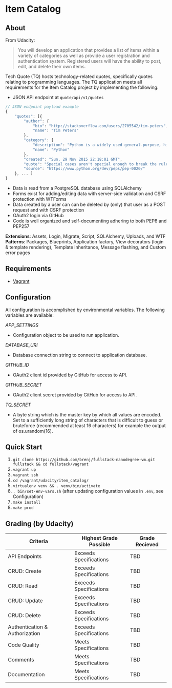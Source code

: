 Item Catalog
============

About
-----
From Udacity:
> You will develop an application that provides a list of items within a
> variety of categories as well as provide a user registration and
> authentication system. Registered users will have the ability to post,
> edit, and delete their own items.

Tech Quote (TQ) hosts technology-related quotes, specifically quotes relating
to programming languages. The TQ application meets all requirements for
the Item Catalog project by implementing the following:

* JSON API endpoint at `quote/api/v1/quotes`
```javascript
// JSON endpoint payload example
{
	"quotes": [{
		"author": {
			"bio": "http://stackoverflow.com/users/2705542/tim-peters",
			"name": "Tim Peters"
		},
		"category": {
			"description": "Python is a widely used general-purpose, high-level programming language. Its design philosophy emphasizes code readability, and its syntax allows programmers to express concepts in fewer lines of code than would be possible in languages such as C++ or Java. The language provides constructs intended to enable clear programs on both a small and large scale.",
			"name": "Python"
		},
		"created": "Sun, 29 Nov 2015 22:18:01 GMT",
		"quote": "Special cases aren't special enough to break the rules.",
		"source": "https://www.python.org/dev/peps/pep-0020/"
	}, ... ]
}
```
* Data is read from a PostgreSQL database using SQLAlchemy
* Forms exist for adding/editing data with server-side validation and
  CSRF protection with WTForms
* Data created by a user can can be deleted by (only) that user as a POST
  request and with CSRF protection
* OAuth2 login via GitHub
* Code is well organized and self-documenting adhering to both PEP8 and PEP257

**Extensions**: Assets, Login, Migrate, Script, SQLAlchemy, Uploads, and WTF  
**Patterns**: Packages, Blueprints, Application factory, 
View decorators (login & template rendering), Template inheritance, Message flashing,
and Custom error pages

Requirements
------------

* [Vagrant](http://www.vagrantup.com/downloads.html)

Configuration
-------------

All configuration is accomplished by environmental variables.
The following variables are available:

*APP_SETTINGS* 
- Configuration object to be used to run application.

*DATABASE_URI*
- Database connection string to connect to application database.

*GITHUB_ID*
- OAuth2 client id provided by GitHub for access to API.

*GITHUB_SECRET*
- OAuth2 client secret provided by GitHub for access to API.

*TQ_SECRET*
- A byte string which is the master key by which all values are encoded.
  Set to a sufficiently long string of characters that is difficult to
  guess or bruteforce (recommended at least 16 characters) for example
  the output of os.urandom(16).

Quick Start
-----------

1. `git clone https://github.com/brenj/fullstack-nanodegree-vm.git fullstack && cd fullstack/vagrant`
2. `vagrant up`
3. `vagrant ssh`
4. `cd /vagrant/udacity/item_catalog/`
5. `virtualenv venv && . venv/bin/activate`
6. `. bin/set-env-vars.sh` (after updating configuration values in `.env`, see Configuration)
7. `make install`
8. `make prod`

Grading (by Udacity)
--------------------

Criteria       |Highest Grade Possible  |Grade Recieved
---------------|------------------------|--------------
API Endpoints  |Exceeds Specifications  |TBD
CRUD: Create   |Exceeds Specifications  |TBD
CRUD: Read     |Exceeds Specifications  |TBD
CRUD: Update   |Exceeds Specifications  |TBD
CRUD: Delete   |Exceeds Specifications  |TBD
Authentication & Authorization   |Exceeds Specifications  |TBD
Code Quality   |Meets Specifications  |TBD
Comments       |Meets Specifications  |TBD
Documentation  |Meets Specifications    |TBD
